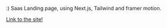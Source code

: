 :) Saas Landing page, using Next.js, Tailwind and framer motion. 

 <a href="https://saiajitbhavaraju.github.io/Saas_Landing/">Link to the site!</a>
